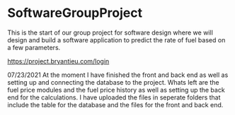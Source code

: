 # SoftwareGroupProject
This is the start of our group project for software design where we will design and build a software application to predict the rate of fuel based on a few parameters.

https://project.bryantieu.com/login

07/23/2021 At the moment I have finished the front and back end as well as setting up and connecting the database to the project. Whats left are the fuel price modules and the fuel price history as well as setting up the back end for the calculations. I have uploaded the files in seperate folders that include the table for the database and the files for the front and back end.
